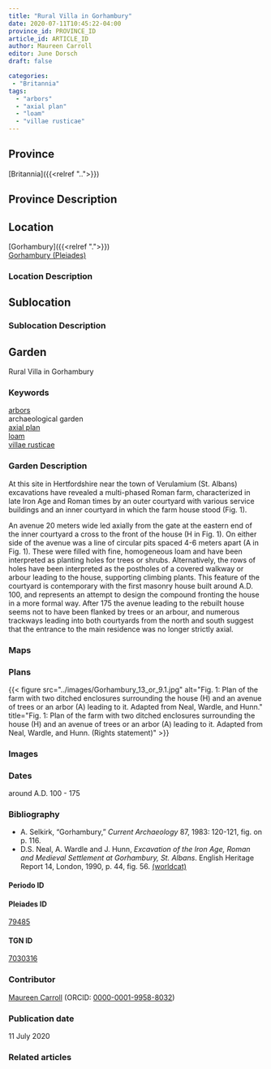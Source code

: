```yaml
---
title: "Rural Villa in Gorhambury"
date: 2020-07-11T10:45:22-04:00
province_id: PROVINCE_ID
article_id: ARTICLE_ID
author: Maureen Carroll
editor: June Dorsch
draft: false

categories:
 - "Britannia"
tags:
  - "arbors"
  - "axial plan"
  - "loam"
  - "villae rusticae"
---
```


## Province

[Britannia]({{<relref "..">}})  

## Province Description


## Location

[Gorhambury]({{<relref ".">}}) \
[Gorhambury (Pleiades)](https://pleiades.stoa.org/places/79485)

### Location Description

<!-- LEAVE THIS BLANK FOR NOW -->

## Sublocation

<!--
[AREA WITHIN LOCATION, LIKE “PALATINE HILL”](GEOREFERENCE LINK)
A sublocation is any area larger than an individual garden, but located within a location. I would always try to include a link to a controlled vocabulary here if possible. This ID may well be different from the Garden ID, e.g., Pompeii versus a Garden in one of the houses which has its own Pleiades ID.
-->

### Sublocation Description

<!-- DESCRIPTION -->

## Garden

Rural Villa in Gorhambury

### Keywords

[arbors](http://vocab.getty.edu/page/aat/300006781) \
archaeological garden \
[axial plan](http://vocab.getty.edu/page/aat/300121971) \
[loam](http://vocab.getty.edu/page/aat/300014335) \
[villae rusticae](http://vocab.getty.edu/page/aat/300005518)  

### Garden Description

At this site in Hertfordshire near the town of Verulamium (St. Albans) excavations have revealed a multi-phased Roman farm, characterized in late Iron Age and Roman times by an outer courtyard with various service buildings and an inner courtyard in which the farm house stood (Fig. 1).

An avenue 20 meters wide led axially from the gate at the eastern end of the inner courtyard a cross to the front of the house (H in Fig. 1). On either side of the avenue was a line of circular pits spaced 4-6 meters apart (A in Fig. 1). These were filled with fine, homogeneous loam and have been interpreted as planting holes for trees or shrubs. Alternatively, the rows of holes have been interpreted as the postholes of a covered walkway or arbour leading to the house, supporting climbing plants. This feature of the courtyard is contemporary with the first masonry house built around A.D. 100, and represents an attempt to design the compound fronting the house in a more formal way. After 175 the avenue leading to the rebuilt house seems not to have been flanked by trees or an arbour, and numerous trackways leading into both courtyards from the north and south suggest that the entrance to the main residence was no longer strictly axial.

### Maps

<!--
{{< figure src="IMG_URL" alt="ALT_TEXT" title="CAPTION" >}}
-->

### Plans

{{< figure src="../images/Gorhambury_13_or_9.1.jpg" alt="Fig. 1: Plan of the farm with two ditched enclosures surrounding the house (H) and an avenue of trees or an arbor (A) leading to it. Adapted from Neal, Wardle, and Hunn." title="Fig. 1: Plan of the farm with two ditched enclosures surrounding the house (H) and an avenue of trees or an arbor (A) leading to it. Adapted from Neal, Wardle, and Hunn. (Rights statement)" >}}

### Images

<!--
{{< figure src="IMG_URL" alt="ALT_TEXT" title="CAPTION" >}}
-->

### Dates

around A.D. 100 - 175

### Bibliography

* A. Selkirk, “Gorhambury,” *Current Archaeology* 87, 1983: 120-121, fig. on p. 116.
* D.S. Neal, A. Wardle and J. Hunn, *Excavation of the Iron Age, Roman and Medieval Settlement at Gorhambury, St. Albans*. English Heritage Report 14, London, 1990, p. 44, fig. 56. [(worldcat)](http://www.worldcat.org/oclc/908621649)

#### Periodo ID

<!-- [PERIODO_ID](https://pleiades.stoa.org/places/PLEIADES_ID) -->

#### Pleiades ID

[79485](https://pleiades.stoa.org/places/79485)

#### TGN ID

[7030316](http://vocab.getty.edu/page/tgn/7030316)

### Contributor

[Maureen Carroll](https://www.sheffield.ac.uk/archaeology/our-people/academic-staff/maureen-carroll) (ORCID: [0000-0001-9958-8032](https://orcid.org/0000-0001-9958-8032))

### Publication date

11 July 2020

### Related articles

<!-- Links to other related articles. Leave blank for now -->
